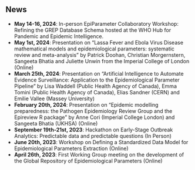 ## News

* **May 14-16, 2024**: In-person EpiParameter Collaboratory Workshop: Refining the GREP Database Schema hosted at the WHO Hub for Pandemic and Epidemic Intelligence.
* **May 1st, 2024**: Presentation on “Lassa Fever and Ebola Virus Disease mathematical models and epidemiological parameters: systematic review and meta-analysis” by Patrick Doohan, Christian Morgernstern, Sangeeta Bhatia and Juliette Unwin from the Imperial College of London (Online)
* **March 25th, 2024**: Presentation on “Artificial Intelligence to Automate Evidence Surveillance: Application to the Epidemiological Parameter Pipeline” by Lisa Waddell (Public Health Agency of Canada), Emma Tomini (Public Health Agency of Canada), Elias Sandner (CERN) and Emilie Vallee (Massey University)
* **February 20th, 2024**: Presentation on “Epidemic modelling preparedness: the Pathogen Epidemiology Review Group and the Epireview R package” by Anne Cori (Imperial College London) and Sangeeta Bhatia (UKHSA) (Online)
* **September 19th-21st, 2023**: Hackathon on Early-Stage Outbreak Analytics: Predictable data and predictable questions (In Person)
* **June 20th, 2023**: Workshop on Defining a Standardized Data Model for Epidemiological Parameters Extraction (Online)
* **April 26th, 2023**: First Working Group meeting on the development of the Global Repository of Epidemiological Parameters (Online)
